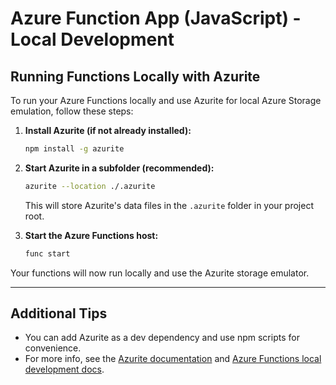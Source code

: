 # Azure Function App (JavaScript) - Local Development

## Running Functions Locally with Azurite

To run your Azure Functions locally and use Azurite for local Azure Storage emulation, follow these steps:

1. **Install Azurite (if not already installed):**
   ```sh
   npm install -g azurite
   ```

2. **Start Azurite in a subfolder (recommended):**
   ```sh
   azurite --location ./.azurite
   ```
   This will store Azurite's data files in the `.azurite` folder in your project root.

3. **Start the Azure Functions host:**
   ```sh
   func start
   ```

Your functions will now run locally and use the Azurite storage emulator.

---

## Additional Tips
- You can add Azurite as a dev dependency and use npm scripts for convenience.
- For more info, see the [Azurite documentation](https://github.com/Azure/Azurite) and [Azure Functions local development docs](https://learn.microsoft.com/azure/azure-functions/functions-develop-local).
